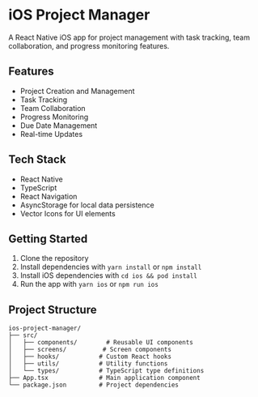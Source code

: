 # iOS Project Manager

A React Native iOS app for project management with task tracking, team collaboration, and progress monitoring features.

## Features

- Project Creation and Management
- Task Tracking
- Team Collaboration
- Progress Monitoring
- Due Date Management
- Real-time Updates

## Tech Stack

- React Native
- TypeScript
- React Navigation
- AsyncStorage for local data persistence
- Vector Icons for UI elements

## Getting Started

1. Clone the repository
2. Install dependencies with `yarn install` or `npm install`
3. Install iOS dependencies with `cd ios && pod install`
4. Run the app with `yarn ios` or `npm run ios`

## Project Structure

```
ios-project-manager/
├── src/
│   ├── components/        # Reusable UI components
│   ├── screens/          # Screen components
│   ├── hooks/           # Custom React hooks
│   ├── utils/           # Utility functions
│   └── types/           # TypeScript type definitions
├── App.tsx              # Main application component
└── package.json         # Project dependencies
```